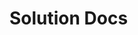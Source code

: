 # Solution Docs

<!-- You can include documentation, additional setup instructions, notes etc. here -->

<!-- 
	// Medium article on Object Composition
 	// https://medium.com/code-monkey/object-composition-in-javascript-2f9b9077b5e6 
-->

<!-- 
	// Medium article about class v. prototypal inheritance
	// https://medium.com/javascript-scene/master-the-javascript-interview-what-s-the-difference-between-class-prototypal-inheritance-e4cd0a7562e9 
-->

<!-- 
	// jQuery docs about event delegation
	// https://learn.jquery.com/events/event-delegation/ 
-->

<!-- 
	// stackoverflow for finding first child of this
	// https://stackoverflow.com/questions/2275702/jquery-first-child-of-this
 -->

<!-- 
	// keydown for arrow keys
	// https://stackoverflow.com/questions/5597060/detecting-arrow-key-presses-in-javascript
 -->
 <!-- 
 	// OMDB Docs
 	// http://www.omdbapi.com/
  -->